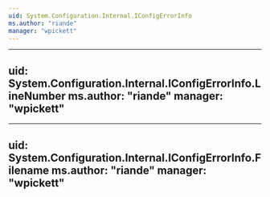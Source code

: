 ```yaml
---
uid: System.Configuration.Internal.IConfigErrorInfo
ms.author: "riande"
manager: "wpickett"
---
```


---
uid: System.Configuration.Internal.IConfigErrorInfo.LineNumber
ms.author: "riande"
manager: "wpickett"
---

---
uid: System.Configuration.Internal.IConfigErrorInfo.Filename
ms.author: "riande"
manager: "wpickett"
---

